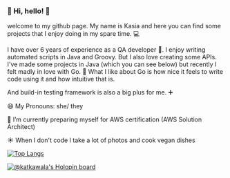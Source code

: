 ### 👋 Hi, hello! :raised_hands:

<!--
**katarzynakawala/katarzynakawala** is a ✨ _special_ ✨ repository because its `README.md` (this file) appears on your GitHub profile.

Here are some ideas to get you started:

- 🔭 I’m currently working on ...
- 🌱 I’m currently learning ...
- 👯 I’m looking to collaborate on ...
- 🤔 I’m looking for help with ...
- 💬 Ask me about ...
- 📫 How to reach me: ...
- 😄 Pronouns: ...
- ⚡ Fun fact: ...
-->

welcome to my github page. My name is Kasia and here you can find some projects that I enjoy doing in my spare time. :computer:

I have over 6 years of experience as a QA developer :bug:.  I enjoy writing automated scripts in Java and Groovy. But I also love creating some APIs.
I've made some projects in Java (which you can see below) but recently I felt madly in love with Go. :blue_heart:
What I like about Go is how nice it feels to write code using it and how intuitive that is. 

And build-in testing framework is also a big plus for me. :heavy_plus_sign:



😄 My Pronouns: she/ they

🌱 I’m currently preparing myself for AWS certification (AWS Solution Architect)

:sunny: When I don't code I take a lot of photos and cook vegan dishes 

[![Top Langs](https://github-readme-stats.vercel.app/api/top-langs/?username=katarzynakawala)](https://github.com/katarzynakawala/github-readme-stats)

[![@katkawala's Holopin board](https://holopin.io/api/user/board?user=katkawala)](https://holopin.io/@katkawala)
